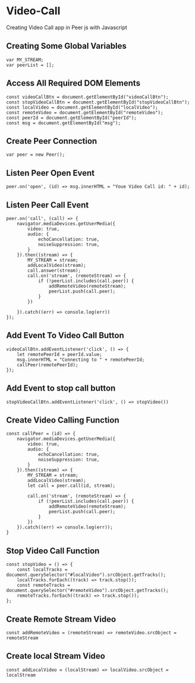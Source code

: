 # Video-Call
Creating Video Call app in Peer js with Javascript


## Creating Some Global Variables
```
var MY_STREAM;
var peerList = [];
```

## Access All Required DOM Elements

```
const videoCallBtn = document.getElementById("videoCallBtn");
const stopVideoCallBtn = document.getElementById("stopVideoCallBtn");
const localVideo = document.getElementById("localVideo");
const remoteVideo = document.getElementById("remoteVideo");
const peerId = document.getElementById("peerId");
const msg = document.getElementById("msg");
```

## Create Peer Connection

```var peer = new Peer();```

## Listen Peer Open Event

```   
peer.on('open', (id) => msg.innerHTML = "Youe Video Call id: " + id);
```

## Listen Peer Call Event
```
peer.on('call', (call) => {
    navigator.mediaDevices.getUserMedia({
        video: true,
        audio: {
            echoCancellation: true,
            noiseSuppression: true,
        }
    }).then((stream) => {
        MY_STREAM = stream;
        addLocalVideo(stream);
        call.answer(stream);
        call.on('stream', (remoteStream) => {
            if (!peerList.includes(call.peer)) {
                addRemoteVideo(remoteStream);
                peerList.push(call.peer);
            }
        })

    }).catch((err) => console.log(err))
});
```
## Add Event To Video Call Button
```
videoCallBtn.addEventListener('click', () => {
    let remotePeerId = peerId.value;
    msg.innerHTML = "Connecting to " + remotePeerId;
    callPeer(remotePeerId);
});
```
## Add Event to stop call button
```     
stopVideoCallBtn.addEventListener('click', () => stopVideo())
```

## Create Video Calling Function
```       
const callPeer = (id) => {
    navigator.mediaDevices.getUserMedia({
        video: true,
        audio: {
            echoCancellation: true,
            noiseSuppression: true,
        }
    }).then((stream) => {
        MY_STREAM = stream;
        addLocalVideo(stream);
        let call = peer.call(id, stream);

        call.on('stream', (remoteStream) => {
            if (!peerList.includes(call.peer)) {
                addRemoteVideo(remoteStream);
                peerList.push(call.peer);
            }
        })
    }).catch((err) => console.log(err));
}
```
## Stop Video Call Function
```
const stopVideo = () => {
    const localTracks = document.querySelector("#localVideo").srcObject.getTracks();
    localTracks.forEach((track) => track.stop());
    const remoteTracks = document.querySelector("#remoteVideo").srcObject.getTracks();
    remoteTracks.forEach((track) => track.stop());
};
```
## Create Remote Stream Video
```
const addRemoteVideo = (remoteStream) => remoteVideo.srcObject = remoteStream
```
## Create local Stream Video
```
const addLocalVideo = (localStream) => localVideo.srcObject = localStream
```
